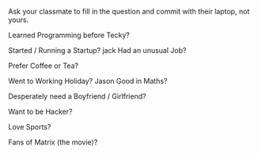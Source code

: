 Ask your classmate to fill in the question and commit with their laptop, not yours.

Learned Programming before Tecky?

Started / Running a Startup?
jack
Had an unusual Job?

Prefer Coffee or Tea?

Went to Working Holiday?
Jason
Good in Maths?

Desperately need a Boyfriend / Girlfriend?

Want to be Hacker?

Love Sports?

Fans of Matrix (the movie)?